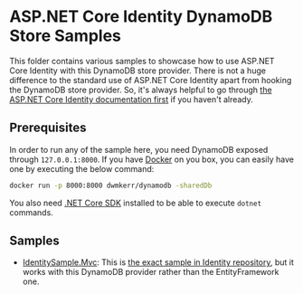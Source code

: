 # ASP.NET Core Identity DynamoDB Store Samples

This folder contains various samples to showcase how to use ASP.NET Core Identity with this DynamoDB store provider.
There is not a huge difference to the standard use of ASP.NET Core Identity apart from hooking the DynamoDB store provider. 
So, it's always helpful to go through [the ASP.NET Core Identity documentation first](https://docs.asp.net/en/latest/security/authentication/identity.html) if you haven't already.

## Prerequisites

In order to run any of the sample here, you need DynamoDB exposed through `127.0.0.1:8000`. If you have [Docker](https://www.docker.com/) on you box, you can easily have one by executing the below command:

```bash
docker run -p 8000:8000 dwmkerr/dynamodb -sharedDb
```

You also need [.NET Core SDK](https://www.microsoft.com/net/core) installed to be able to execute `dotnet` commands.

## Samples

 * [IdentitySample.Mvc](./IdentitySample.Mvc): This is [the exact sample in Identity repository](https://github.com/aspnet/Identity/tree/1.0.0/samples/IdentitySample.Mvc), but it works with this DynamoDB provider rather than the EntityFramework one.
